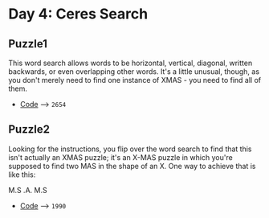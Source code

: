 # Day 4: Ceres Search

## Puzzle1
This word search allows words to be horizontal, vertical, diagonal, written backwards, or even overlapping other words. It's a little unusual, though, as you don't merely need to find one instance of XMAS - you need to find all of them.

* [Code](./puzzle1.py) --> `2654`

## Puzzle2
Looking for the instructions, you flip over the word search to find that this isn't actually an XMAS puzzle; it's an X-MAS puzzle in which you're supposed to find two MAS in the shape of an X. One way to achieve that is like this:

M.S
.A.
M.S

* [Code](./puzzle2.py) --> `1990`
